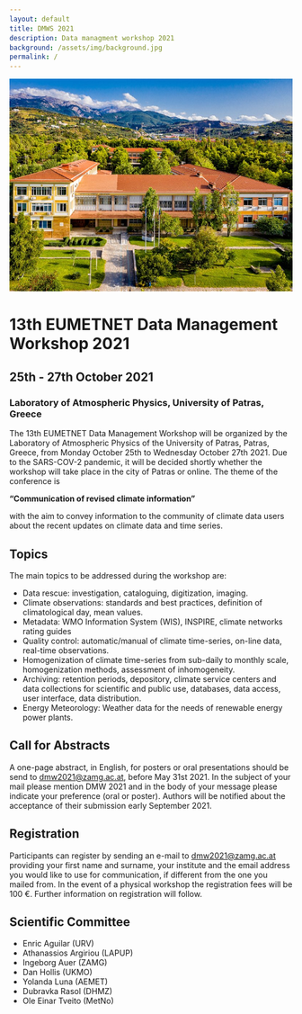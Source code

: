 ```yaml
---
layout: default
title: DMWS 2021
description: Data managment workshop 2021
background: /assets/img/background.jpg
permalink: /
---
```



![upatras](/assets/img/upatras.jpg)

# 13th EUMETNET Data Management Workshop 2021
## 25th - 27th October 2021
### Laboratory of Atmospheric Physics, University of Patras, Greece

The 13th EUMETNET Data Management Workshop will be organized by the Laboratory of Atmospheric Physics of the University of Patras, Patras, Greece, from Monday October 25th to Wednesday October 27th 2021. Due to the SARS-COV-2 pandemic, it will be decided shortly whether the workshop will take place in the city of Patras or online.
The theme of the conference is

**“Communication of revised climate information”**

with the aim to convey information to the community of climate data users about the recent updates on climate data and time series.

## Topics
The main topics to be addressed during the workshop are:
-	Data rescue: investigation, cataloguing, digitization, imaging.
-	Climate observations: standards and best practices, definition of climatological day, mean values.
-	Metadata: WMO Information System (WIS), INSPIRE, climate networks rating guides
-	Quality control: automatic/manual of climate time-series, on-line data, real-time observations.
-	Homogenization of climate time-series from sub-daily to monthly scale, homogenization methods, assessment of inhomogeneity.
-	Archiving: retention periods, depository, climate service centers and data collections for scientific and public use, databases, data access, user interface, data distribution.
-	Energy Meteorology: Weather data for the needs of renewable energy power plants.

## Call for Abstracts
A one-page abstract, in English, for posters or oral presentations should be send to dmw2021@zamg.ac.at, before May 31st 2021. In the subject of your mail please mention DMW 2021 and in the body of your message please indicate your preference (oral or poster). Authors will be notified about the acceptance of their submission early September 2021.

## Registration
Participants can register by sending an e-mail to dmw2021@zamg.ac.at providing your first name and surname, your institute and the email address you would like to use for communication, if different from the one you mailed from. 
In the event of a physical workshop the registration fees will be 100 €. Further information on registration will follow.
 
## Scientific Committee
-	Enric Aguilar (URV)
-	Athanassios Argiriou (LAPUP)
-	Ingeborg Auer (ZAMG)
-	Dan Hollis (UKMO) 
-	Yolanda Luna (AEMET)
-	Dubravka Rasol (DHMZ)
-	Ole Einar Tveito (MetNo)

